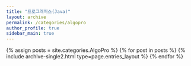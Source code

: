 ```yaml
---
title: "프로그래머스(Java)"
layout: archive
permalink: /categories/algopro
author_profile: true
sidebar_main: true
---
```



{% assign posts = site.categories.AlgoPro %}
{% for post in posts %} {% include archive-single2.html type=page.entries_layout %} {% endfor %}